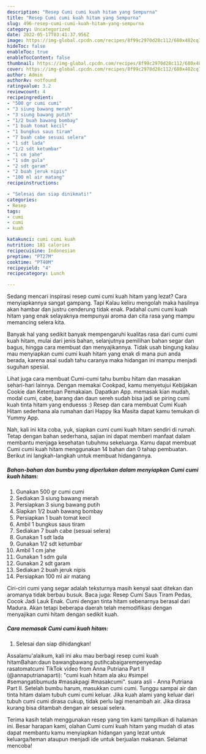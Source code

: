 ```yaml
---
description: "Resep Cumi cumi kuah hitam yang Sempurna"
title: "Resep Cumi cumi kuah hitam yang Sempurna"
slug: 496-resep-cumi-cumi-kuah-hitam-yang-sempurna
category: Uncategorized
date: 2022-05-17T03:41:37.956Z
image: https://img-global.cpcdn.com/recipes/8f99c2970d28c112/680x482cq70/cumi-cumi-kuah-hitam-foto-resep-utama.jpg
hideToc: false
enableToc: true
enableTocContent: false
thumbnail: https://img-global.cpcdn.com/recipes/8f99c2970d28c112/680x482cq70/cumi-cumi-kuah-hitam-foto-resep-utama.jpg
cover: https://img-global.cpcdn.com/recipes/8f99c2970d28c112/680x482cq70/cumi-cumi-kuah-hitam-foto-resep-utama.jpg
author: Admin
authorAv: notfound
ratingvalue: 3.2
reviewcount: 4
recipeingredient:
- "500 gr cumi cumi"
- "3 siung bawang merah"
- "3 siung bawang putih"
- "1/2 buah bawang bombay"
- "1 buah tomat kecil"
- "1 bungkus saus tiram"
- "7 buah cabe sesuai selera"
- "1 sdt lada"
- "1/2 sdt ketumbar"
- "1 cm jahe"
- "1 sdm gula"
- "2 sdt garam"
- "2 buah jeruk nipis"
- "100 ml air matang"
recipeinstructions:

- "Selesai dan siap dinikmati!"
categories:
- Resep
tags:
- cumi
- cumi
- kuah

katakunci: cumi cumi kuah 
nutrition: 181 calories
recipecuisine: Indonesian
preptime: "PT27M"
cooktime: "PT40M"
recipeyield: "4"
recipecategory: Lunch

---
```



Sedang mencari inspirasi resep cumi cumi kuah hitam yang lezat? Cara menyiapkannya sangat gampang. Tapi Kalau keliru mengolah maka hasilnya akan hambar dan justru cenderung tidak enak. Padahal cumi cumi kuah hitam yang enak selayaknya mempunyai aroma dan cita rasa yang mampu memancing selera kita.


Banyak hal yang sedikit banyak mempengaruhi kualitas rasa dari cumi cumi kuah hitam, mulai dari jenis bahan, selanjutnya pemilihan bahan segar dan bagus, hingga cara membuat dan menyajikannya. Tidak usah bingung kalau mau menyiapkan cumi cumi kuah hitam yang enak di mana pun anda berada, karena asal sudah tahu caranya maka hidangan ini mampu menjadi suguhan spesial.

Lihat juga cara membuat Cumi-cumi tahu bumbu hitam dan masakan sehari-hari lainnya. Dengan memakai Cookpad, kamu menyetujui Kebijakan Cookie dan Ketentuan Pemakaian. Dapatkan App. memasak kian mudah, modal cumi, cabe, barang dan daun sereh sudah bisa jadi se piring cumi kuah tinta hitam yang enduesss :) Resep dan cara membuat Cumi Kuah Hitam sederhana ala rumahan dari Happy Ika Masita dapat kamu temukan di Yummy App.


Nah, kali ini kita coba, yuk, siapkan cumi cumi kuah hitam sendiri di rumah. Tetap dengan bahan sederhana, sajian ini dapat memberi manfaat dalam membantu menjaga kesehatan tubuhmu sekeluarga. Kamu dapat membuat Cumi cumi kuah hitam menggunakan 14 bahan dan 0 tahap pembuatan. Berikut ini langkah-langkah untuk membuat hidangannya.

<!--inarticleads1-->

##### Bahan-bahan dan bumbu yang diperlukan dalam menyiapkan Cumi cumi kuah hitam:

1. Gunakan 500 gr cumi cumi
1. Sediakan 3 siung bawang merah
1. Persiapkan 3 siung bawang putih
1. Siapkan 1/2 buah bawang bombay
1. Persiapkan 1 buah tomat kecil
1. Ambil 1 bungkus saus tiram
1. Sediakan 7 buah cabe (sesuai selera)
1. Gunakan 1 sdt lada
1. Gunakan 1/2 sdt ketumbar
1. Ambil 1 cm jahe
1. Gunakan 1 sdm gula
1. Gunakan 2 sdt garam
1. Sediakan 2 buah jeruk nipis
1. Persiapkan 100 ml air matang


Ciri-ciri cumi yang segar adalah teksturnya masih kenyal saat ditekan dan aromanya tidak berbau busuk. Baca juga: Resep Cumi Saus Tiram Pedas, Cocok Jadi Lauk Enak. Cumi dengan tinta hitam sebenarnya berasal dari Madura. Akan tetapi beberapa daerah telah memodifikasi dengan menyajikan cumi hitam dengan sedikit kuah. 

<!--inarticleads2-->

##### Cara memasak Cumi cumi kuah hitam:


1. Selesai dan siap dihidangkan!

Assalamu&#39;alaikum, kali ini aku mau berbagi resep cumi kuah hitamBahan:daun bawangbawang putihcabaigarempenyedap rasatomatcumi TikTok video from Anna Putriana Part II (@annaputrianaparti): &#34;cumi kuah hitam ala aku #simpel #semangatibumuda #masakpagi #masakcumi&#34;. suara asli - Anna Putriana Part II. Setelah bumbu harum, masukkan cumi cumi. Tunggu sampai air dan tinta hitam dalam tubuh cumi cumi keluar. Jika kuah alami yang keluar dari tubuh cumi cumi dirasa cukup, tidak perlu lagi menambah air. Jika dirasa kurang bisa ditambah dengan air sesuai selera. 

Terima kasih telah menggunakan resep yang tim kami tampilkan di halaman ini. Besar harapan kami, olahan Cumi cumi kuah hitam yang mudah di atas dapat membantu kamu menyiapkan hidangan yang lezat untuk keluarga/teman ataupun menjadi ide untuk berjualan makanan. Selamat mencoba!

